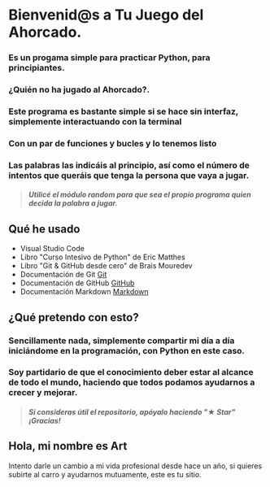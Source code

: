 # Bienvenid@s a Tu Juego del Ahorcado.

### Es un progama simple para practicar Python, para principiantes.

### ¿Quién no ha jugado al Ahorcado?.
### Este programa es bastante simple si se hace sin interfaz, simplemente interactuando con la terminal

### Con un par de funciones y bucles y lo tenemos listo

### Las palabras las indicáis al principio, así como el número de intentos que queráis que tenga la persona que vaya a jugar.

> ##### Utilicé el módulo random para que sea el propio programa quien decida la palabra a jugar.

## Qué he usado

 - Visual Studio Code
 - Libro "Curso Intesivo de Python" de Eric Matthes
 - Libro "Git & GitHub desde cero" de Brais Mouredev
 - Documentación de Git [Git](https://git-scm.com)
 - Documentación de GitHub [GitHub](https://docs.github.com/es)
 - Documentación Markdown [Markdown](https://markdown.es)

## ¿Qué pretendo con esto?

### Sencillamente nada, simplemente compartir mi día a día iniciándome en la programación, con Python en este caso. 
### Soy partidario de que el conocimiento deber estar al alcance de todo el mundo, haciendo que todos podamos ayudarnos a crecer y mejorar.

> ##### Si consideras útil el repositorio, apóyalo haciendo "★ Star" ¡Gracias!

## Hola, mi nombre es Art

Intento darle un cambio a mi vida profesional desde hace un año, si quieres subirte al carro y ayudarnos mutuamente, este es tu sitio.